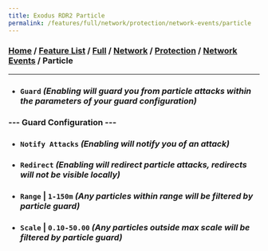 ```yaml
---
title: Exodus RDR2 Particle
permalink: /features/full/network/protection/network-events/particle
---
```

### [Home](/) / [Feature List](/features) / [Full](/features/full) / [Network](/features/full/network) / [Protection](/features/full/network/protection) / [Network Events](/features/full/network/protection/network-events) / Particle
---
- ### `Guard` *(Enabling will guard you from particle attacks within the parameters of your guard configuration)*
### --- Guard Configuration ---
- ### `Notify Attacks` *(Enabling will notify you of an attack)*
- ### `Redirect` *(Enabling will redirect particle attacks, redirects will not be visible locally)*
- ### `Range` | `1-150m` *(Any particles within range will be filtered by particle guard)*
- ### `Scale` | `0.10-50.00` *(Any particles outside max scale will be filtered by particle guard)*
